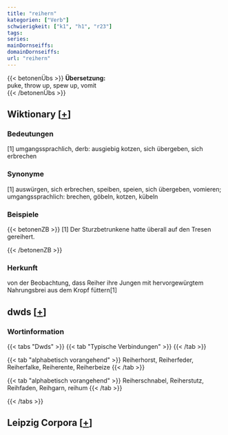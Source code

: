 ```yaml
---
title: "reihern"
kategorien: ["Verb"]
schwierigkeit: ["k1", "h1", "r23"]
tags:
series:
mainDornseiffs:
domainDornseiffs:
url: "reihern"
---
```


{{< betonenÜbs >}}
**Übersetzung:**  
puke, throw up, spew up, vomit  
{{< /betonenÜbs >}}

## Wiktionary [[+](https://de.wiktionary.org/wiki/reihern)]

### Bedeutungen
[1] umgangssprachlich, derb: ausgiebig kotzen, sich übergeben, sich erbrechen  

### Synonyme
[1] auswürgen, sich erbrechen, speiben, speien, sich übergeben, vomieren; umgangssprachlich: brechen, göbeln, kotzen, kübeln  

### Beispiele
{{< betonenZB >}}
[1] Der Sturzbetrunkene hatte überall auf den Tresen gereihert.  

{{< /betonenZB >}}
### Herkunft
von der Beobachtung, dass Reiher ihre Jungen mit hervorgewürgtem Nahrungsbrei aus dem Kropf füttern[1]  



## dwds [[+](https://www.dwds.de/wb/reihern)]

### Wortinformation
{{< tabs "Dwds" >}}
{{< tab "Typische Verbindungen" >}}
{{< /tab >}}

{{< tab "alphabetisch vorangehend" >}}
Reiherhorst, Reiherfeder, Reiherfalke, Reiherente, Reiherbeize
{{< /tab >}}

{{< tab "alphabetisch vorangehend" >}}
Reiherschnabel, Reiherstutz, Reihfaden, Reihgarn, reihum
{{< /tab >}}

{{< /tabs >}}

## Leipzig Corpora [[+](https://corpora.uni-leipzig.de/en/res?word=reihern&corpusId=deu_newscrawl-public_2018)]

